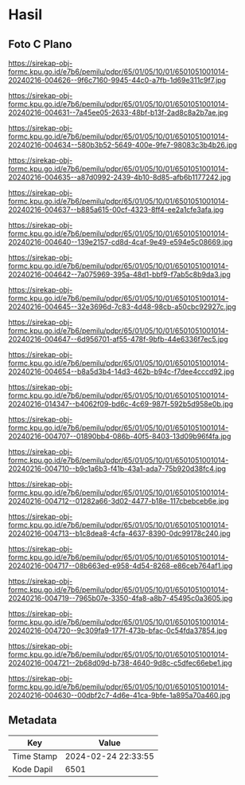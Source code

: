 # Hasil

## Foto C Plano

https://sirekap-obj-formc.kpu.go.id/e7b6/pemilu/pdpr/65/01/05/10/01/6501051001014-20240216-004626--9f6c7160-9945-44c0-a7fb-1d69e311c9f7.jpg

https://sirekap-obj-formc.kpu.go.id/e7b6/pemilu/pdpr/65/01/05/10/01/6501051001014-20240216-004631--7a45ee05-2633-48bf-b13f-2ad8c8a2b7ae.jpg

https://sirekap-obj-formc.kpu.go.id/e7b6/pemilu/pdpr/65/01/05/10/01/6501051001014-20240216-004634--580b3b52-5649-400e-9fe7-98083c3b4b26.jpg

https://sirekap-obj-formc.kpu.go.id/e7b6/pemilu/pdpr/65/01/05/10/01/6501051001014-20240216-004635--a87d0992-2439-4b10-8d85-afb6b1177242.jpg

https://sirekap-obj-formc.kpu.go.id/e7b6/pemilu/pdpr/65/01/05/10/01/6501051001014-20240216-004637--b885a615-00cf-4323-8ff4-ee2a1cfe3afa.jpg

https://sirekap-obj-formc.kpu.go.id/e7b6/pemilu/pdpr/65/01/05/10/01/6501051001014-20240216-004640--139e2157-cd8d-4caf-9e49-e594e5c08669.jpg

https://sirekap-obj-formc.kpu.go.id/e7b6/pemilu/pdpr/65/01/05/10/01/6501051001014-20240216-004642--7a075969-395a-48d1-bbf9-f7ab5c8b9da3.jpg

https://sirekap-obj-formc.kpu.go.id/e7b6/pemilu/pdpr/65/01/05/10/01/6501051001014-20240216-004645--32e3696d-7c83-4d48-98cb-a50cbc92927c.jpg

https://sirekap-obj-formc.kpu.go.id/e7b6/pemilu/pdpr/65/01/05/10/01/6501051001014-20240216-004647--6d956701-af55-478f-9bfb-44e6336f7ec5.jpg

https://sirekap-obj-formc.kpu.go.id/e7b6/pemilu/pdpr/65/01/05/10/01/6501051001014-20240216-004654--b8a5d3b4-14d3-462b-b94c-f7dee4cccd92.jpg

https://sirekap-obj-formc.kpu.go.id/e7b6/pemilu/pdpr/65/01/05/10/01/6501051001014-20240216-014347--b4062f09-bd6c-4c69-987f-592b5d958e0b.jpg

https://sirekap-obj-formc.kpu.go.id/e7b6/pemilu/pdpr/65/01/05/10/01/6501051001014-20240216-004707--01890bb4-086b-40f5-8403-13d09b96f4fa.jpg

https://sirekap-obj-formc.kpu.go.id/e7b6/pemilu/pdpr/65/01/05/10/01/6501051001014-20240216-004710--b9c1a6b3-f41b-43a1-ada7-75b920d38fc4.jpg

https://sirekap-obj-formc.kpu.go.id/e7b6/pemilu/pdpr/65/01/05/10/01/6501051001014-20240216-004712--01282a66-3d02-4477-b18e-117cbebceb6e.jpg

https://sirekap-obj-formc.kpu.go.id/e7b6/pemilu/pdpr/65/01/05/10/01/6501051001014-20240216-004713--b1c8dea8-4cfa-4637-8390-0dc99178c240.jpg

https://sirekap-obj-formc.kpu.go.id/e7b6/pemilu/pdpr/65/01/05/10/01/6501051001014-20240216-004717--08b663ed-e958-4d54-8268-e86ceb764af1.jpg

https://sirekap-obj-formc.kpu.go.id/e7b6/pemilu/pdpr/65/01/05/10/01/6501051001014-20240216-004719--7965b07e-3350-4fa8-a8b7-45495c0a3605.jpg

https://sirekap-obj-formc.kpu.go.id/e7b6/pemilu/pdpr/65/01/05/10/01/6501051001014-20240216-004720--9c309fa9-177f-473b-bfac-0c54fda37854.jpg

https://sirekap-obj-formc.kpu.go.id/e7b6/pemilu/pdpr/65/01/05/10/01/6501051001014-20240216-004721--2b68d09d-b738-4640-9d8c-c5dfec66ebe1.jpg

https://sirekap-obj-formc.kpu.go.id/e7b6/pemilu/pdpr/65/01/05/10/01/6501051001014-20240216-004630--00dbf2c7-4d6e-41ca-9bfe-1a895a70a460.jpg


## Metadata

| Key        | Value               |
| ---------- | ------------------- |
| Time Stamp | 2024-02-24 22:33:55 |
| Kode Dapil | 6501                |



